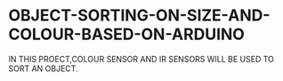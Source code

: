 # OBJECT-SORTING-ON-SIZE-AND-COLOUR-BASED-ON-ARDUINO
IN THIS PROECT,COLOUR SENSOR AND IR SENSORS WILL BE USED TO SORT AN OBJECT.
